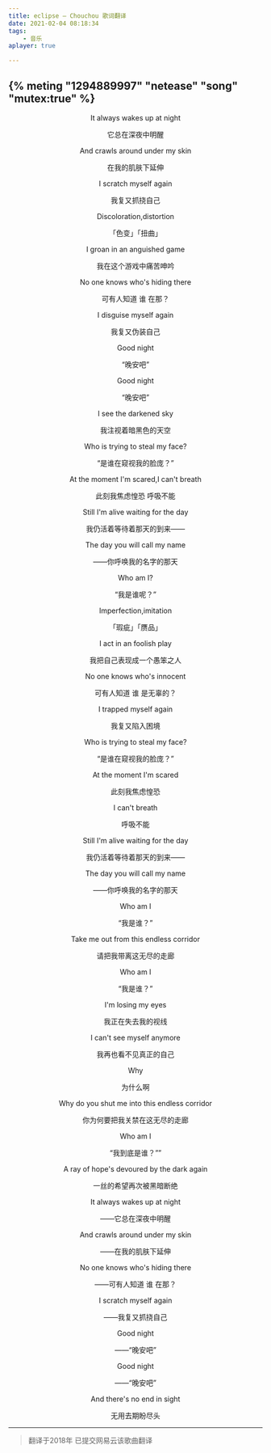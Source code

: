 ```yaml
---
title: eclipse — Chouchou 歌词翻译
date: 2021-02-04 08:18:34
tags:
    - 音乐
aplayer: true

---
```



{% meting "1294889997" "netease" "song" "mutex:true" %}
------------
<center>
It always wakes up at night

它总在深夜中明醒

And crawls around under my skin

在我的肌肤下延伸

I scratch myself again

我复又抓挠自己

Discoloration,distortion

「色变」「扭曲」

I groan in an anguished game

我在这个游戏中痛苦呻吟

No one knows who's hiding there

可有人知道 谁 在那？

I disguise myself again

我复又伪装自己

Good night

“晚安吧”

Good night

“晚安吧”

I see the darkened sky

我注视着暗黑色的天空

Who is trying to steal my face?

“是谁在窥视我的脸庞？”

At the moment I'm scared,I can't breath

此刻我焦虑惶恐 呼吸不能

Still I'm alive waiting for the day

我仍活着等待着那天的到来——

The day you will call my name

——你呼唤我的名字的那天

Who am I?

“我是谁呢？”




Imperfection,imitation

「瑕疵」「赝品」

I act in an foolish play

我把自己表现成一个愚笨之人

No one knows who's innocent

可有人知道 谁 是无辜的？

I trapped myself again

我复又陷入困境

Who is trying to steal my face?

“是谁在窥视我的脸庞？”

At the moment I'm scared

此刻我焦虑惶恐

I can't breath

呼吸不能

Still I'm alive waiting for the day

我仍活着等待着那天的到来——

The day you will call my name

——你呼唤我的名字的那天

Who am I

“我是谁？”

Take me out from this endless corridor

请把我带离这无尽的走廊

Who am I

“我是谁？”

I'm losing my eyes

我正在失去我的视线

I can't see myself anymore

我再也看不见真正的自己

Why

为什么啊

Why do you shut me into this endless corridor

你为何要把我关禁在这无尽的走廊

Who am I

“我到底是谁？””

A ray of hope's devoured by the dark again

一丝的希望再次被黑暗断绝

It always wakes up at night

——它总在深夜中明醒

And crawls around under my skin

——在我的肌肤下延伸

No one knows who's hiding there

——可有人知道 谁 在那？

I scratch myself again

——我复又抓挠自己

Good night

——“晚安吧”

Good night

——“晚安吧”

And there's no end in sight

无用去期盼尽头
</center>

------------
> 翻译于2018年 已提交网易云该歌曲翻译
